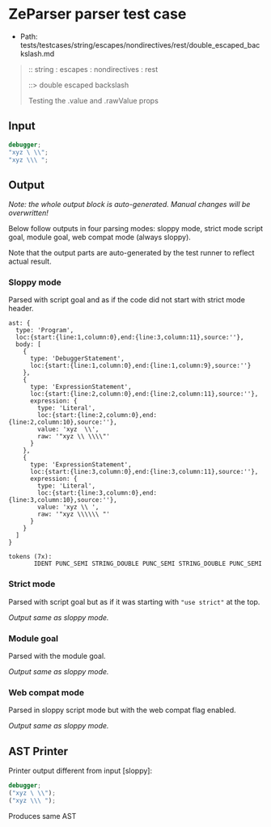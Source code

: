 # ZeParser parser test case

- Path: tests/testcases/string/escapes/nondirectives/rest/double_escaped_backslash.md

> :: string : escapes : nondirectives : rest
>
> ::> double escaped backslash
>
> Testing the .value and .rawValue props

## Input

`````js
debugger;
"xyz \ \\";
"xyz \\\ ";
`````

## Output

_Note: the whole output block is auto-generated. Manual changes will be overwritten!_

Below follow outputs in four parsing modes: sloppy mode, strict mode script goal, module goal, web compat mode (always sloppy).

Note that the output parts are auto-generated by the test runner to reflect actual result.

### Sloppy mode

Parsed with script goal and as if the code did not start with strict mode header.

`````
ast: {
  type: 'Program',
  loc:{start:{line:1,column:0},end:{line:3,column:11},source:''},
  body: [
    {
      type: 'DebuggerStatement',
      loc:{start:{line:1,column:0},end:{line:1,column:9},source:''}
    },
    {
      type: 'ExpressionStatement',
      loc:{start:{line:2,column:0},end:{line:2,column:11},source:''},
      expression: {
        type: 'Literal',
        loc:{start:{line:2,column:0},end:{line:2,column:10},source:''},
        value: 'xyz  \\',
        raw: '"xyz \\ \\\\"'
      }
    },
    {
      type: 'ExpressionStatement',
      loc:{start:{line:3,column:0},end:{line:3,column:11},source:''},
      expression: {
        type: 'Literal',
        loc:{start:{line:3,column:0},end:{line:3,column:10},source:''},
        value: 'xyz \\ ',
        raw: '"xyz \\\\\\ "'
      }
    }
  ]
}

tokens (7x):
       IDENT PUNC_SEMI STRING_DOUBLE PUNC_SEMI STRING_DOUBLE PUNC_SEMI
`````

### Strict mode

Parsed with script goal but as if it was starting with `"use strict"` at the top.

_Output same as sloppy mode._

### Module goal

Parsed with the module goal.

_Output same as sloppy mode._

### Web compat mode

Parsed in sloppy script mode but with the web compat flag enabled.

_Output same as sloppy mode._

## AST Printer

Printer output different from input [sloppy]:

````js
debugger;
("xyz \ \\");
("xyz \\\ ");
````

Produces same AST
